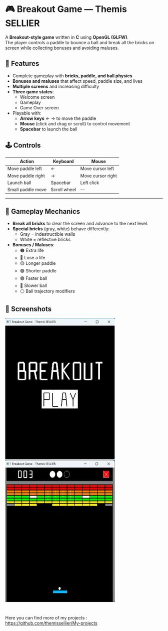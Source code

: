 # 🎮 Breakout Game — Themis SELLIER

A **Breakout-style game** written in **C** using **OpenGL (GLFW)**.  
The player controls a paddle to bounce a ball and break all the bricks on screen while collecting bonuses and avoiding maluses.

## 🧱 Features

- Complete gameplay with **bricks, paddle, and ball physics**
- **Bonuses and maluses** that affect speed, paddle size, and lives  
- **Multiple screens** and increasing difficulty  
- **Three game states**:
  - Welcome screen  
  - Gameplay  
  - Game Over screen  
- Playable with:
  - **Arrow keys** ← → to move the paddle  
  - **Mouse** (click and drag or scroll) to control movement  
  - **Spacebar** to launch the ball  

## 🕹️ Controls

| Action | Keyboard | Mouse |
|--------|-----------|--------|
| Move paddle left | ← | Move cursor left |
| Move paddle right | → | Move cursor right |
| Launch ball | Spacebar | Left click |
| Small paddle move | Scroll wheel | — |

---

## 🧩 Gameplay Mechanics

- **Break all bricks** to clear the screen and advance to the next level.  
- **Special bricks** (gray, white) behave differently:
  - Gray = indestructible walls  
  - White = reflective bricks  
- **Bonuses / Maluses**:
  - 🟠 Extra life  
  - 🔴 Lose a life  
  - 🟡 Longer paddle  
  - 🟢 Shorter paddle  
  - 🟣 Faster ball  
  - 🔵 Slower ball  
  - ⚪ Ball trajectory modifiers  

## 📸 Screenshots
<img src="images/start.jpg" width="350"/>	<img src="images/gameplay.jpg" width="350"/>

#
Here you can find more of my projects : https://github.com/themissellier/My-projects
